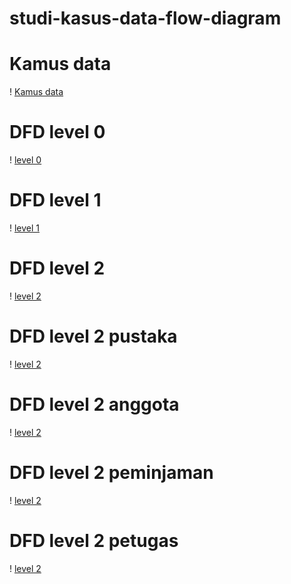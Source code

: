 # studi-kasus-data-flow-diagram


 # Kamus data
 ! [Kamus data](img/KAMUS%20DATA.jpg)

 # DFD level 0
 ! [level 0](img/level0.jpeg)

 # DFD level 1
 ! [level 1](img/dfd%20l-1.svg)

 # DFD level 2
 ! [level 2](img/dfd%20level%202.jpg)

 # DFD level 2 pustaka
 ! [level 2](img/dfd%20lv2%20pustaka.jpeg)

 # DFD level 2 anggota
 ! [level 2](img/MengelolaAnggota%20(1).jpg)

 # DFD level 2 peminjaman 
 ! [level 2](img/dfd%20l-2%20peminjaman.jpg)

 # DFD level 2 petugas
 ! [level 2](img/level2-mengelolapetugas%20(1).jpg)
